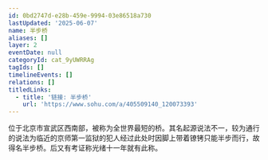 ```yaml
---
id: 0bd2747d-e28b-459e-9994-03e86518a730
lastUpdated: '2025-06-07'
name: 半步桥
aliases: []
layer: 2
eventDate: null
categoryId: cat_9yUWRRAg
tagIds: []
timelineEvents: []
relations: []
titledLinks:
  - title: '链接: 半步桥'
    url: 'https://www.sohu.com/a/405509140_120073393'
---
```

位于北京市宣武区西南部，被称为全世界最短的桥。其名起源说法不一，较为通行的说法为临近的京师第一监狱的犯人经过此处时因脚上带着镣铐只能半步而行，故得名半步桥。后又有考证称光绪十一年就有此称。
